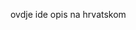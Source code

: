<!--
.. title: Digitalni arhiv časopisa Frakcija!
.. author: Centar za dramsku umjetnost
.. date: 2019-12-02 19:52:05 UTC
.. slug: hr
.. description: Dobrodošli na stranice digitalnog arhiva časopisa Frakcija.
-->

ovdje ide opis na hrvatskom
